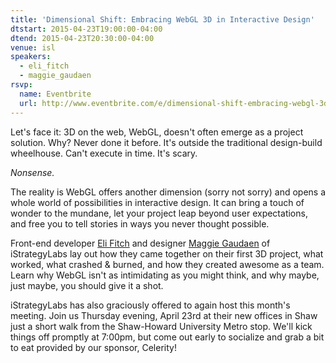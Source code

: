 ```yaml
---
title: 'Dimensional Shift: Embracing WebGL 3D in Interactive Design'
dtstart: 2015-04-23T19:00:00-04:00
dtend: 2015-04-23T20:30:00-04:00
venue: isl
speakers:
  - eli_fitch
  - maggie_gaudaen
rsvp:
  name: Eventbrite
  url: http://www.eventbrite.com/e/dimensional-shift-embracing-webgl-3d-in-interactive-design-tickets-16580468628
---
```


Let's face it: 3D on the web, WebGL, doesn't often emerge as a project solution. Why? Never done it before. It's outside the traditional design-build wheelhouse. Can't execute in time. It's scary.

_Nonsense._

The reality is WebGL offers another dimension (sorry not sorry) and opens a whole world of possibilities in interactive design. It can bring a touch of wonder to the mundane, let your project leap beyond user expectations, and free you to tell stories in ways you never thought possible.

Front-end developer [Eli Fitch](http://www.elifitch.com) and designer [Maggie Gaudaen](http://maggie.is) of iStrategyLabs lay out how they came together on their first 3D project, what worked, what crashed & burned, and how they created awesome as a team. Learn why WebGL isn't as intimidating as you might think, and why maybe, just maybe, you should give it a shot.

iStrategyLabs has also graciously offered to again host this month's meeting. Join us Thursday evening, April 23rd at their new offices in Shaw just a short walk from the Shaw-Howard University Metro stop. We'll kick things off promptly at 7:00pm, but come out early to socialize and grab a bit to eat provided by our sponsor, Celerity!